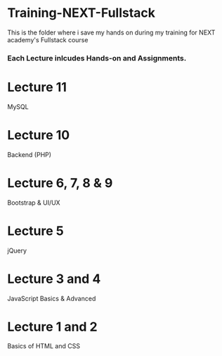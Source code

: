 # Training-NEXT-Fullstack
This is the folder where i save my hands on during my training for NEXT academy's Fullstack course
### Each Lecture inlcudes Hands-on and Assignments.
# Lecture 11
MySQL
# Lecture 10
Backend (PHP)
# Lecture 6, 7, 8 & 9
Bootstrap & UI/UX
# Lecture 5
jQuery
# Lecture 3 and 4
JavaScript Basics & Advanced
# Lecture 1 and 2
Basics of HTML and CSS


